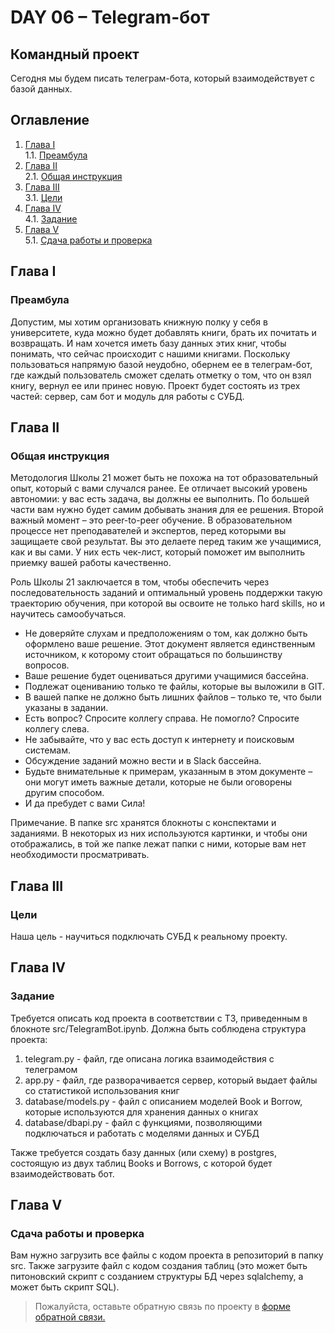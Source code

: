 # DAY 06 – Telegram-бот
## Командный проект

Сегодня мы будем писать телеграм-бота, который взаимодействует с базой данных.

## Оглавление

1. [Глава I](#глава-i) \
    1.1. [Преамбула](#преамбула)
2. [Глава II](#глава-ii) \
    2.1. [Общая инструкция](#общая-инструкция)
3. [Глава III](#глава-iii) \
    3.1. [Цели](#цели)
4. [Глава IV](#глава-iv) \
    4.1. [Задание](#задание)
5. [Глава V](#глава-v) \
    5.1. [Сдача работы и проверка](#сдача-работы-и-проверка)

## Глава I
### Преамбула

Допустим, мы хотим организовать книжную полку у себя в университете, куда можно будет добавлять книги, брать их почитать и возвращать. И нам хочется иметь базу данных этих книг, чтобы понимать, что сейчас происходит с нашими книгами. Поскольку пользоваться напрямую базой неудобно, обернем ее в телеграм-бот, где каждый пользователь сможет сделать отметку о том, что он взял книгу, вернул ее или принес новую. Проект будет состоять из трех частей: сервер, сам бот и модуль для работы с СУБД.


## Глава II
### Общая инструкция

Методология Школы 21 может быть не похожа на тот образовательный опыт, который с вами случался ранее. Ее отличает высокий уровень автономии: у вас есть задача, вы должны ее выполнить. По большей части вам нужно будет самим добывать знания для ее решения. Второй важный момент – это peer-to-peer обучение. В образовательном процессе нет преподавателей и экспертов, перед которыми вы защищаете свой результат. Вы это делаете перед таким же учащимися, как и вы сами. У них есть чек-лист, который поможет им выполнить приемку вашей работы качественно.

Роль Школы 21 заключается в том, чтобы обеспечить через последовательность заданий и оптимальный уровень поддержки такую траекторию обучения, при которой вы освоите не только hard skills, но и научитесь самообучаться.

* Не доверяйте слухам и предположениям о том, как должно быть оформлено ваше решение. Этот документ является единственным источником, к которому стоит обращаться по большинству вопросов.
* Ваше решение будет оцениваться другими учащимися бассейна.
* Подлежат оцениванию только те файлы, которые вы выложили в GIT.
* В вашей папке не должно быть лишних файлов – только те, что были указаны в задании.
* Есть вопрос? Спросите коллегу справа. Не помогло? Спросите коллегу слева.
* Не забывайте, что у вас есть доступ к интернету и поисковым системам.
* Обсуждение заданий можно вести и в Slack бассейна.
* Будьте внимательные к примерам, указанным в этом документе – они могут иметь важные детали, которые не были оговорены другим способом.
* И да пребудет с вами Сила!

Примечание. В папке src хранятся блокноты с конспектами и заданиями. В некоторых из них используются картинки, и чтобы они отображались, в той же папке лежат папки с ними, которые вам нет необходимости просматривать.



## Глава III
### Цели

Наша цель - научиться подключать СУБД к реальному проекту.

## Глава IV
### Задание

Требуется описать код проекта в соответствии с ТЗ, приведенным в блокноте src/TelegramBot.ipynb. Должна быть соблюдена структура проекта:

1. telegram.py - файл, где описана логика взаимодействия с телеграмом
2. app.py - файл, где разворачивается сервер, который выдает файлы со статистикой использования книг
3. database/models.py - файл с описанием моделей Book и Borrow, которые используются для хранения данных о книгах
4. database/dbapi.py - файл с функциями, позволяющими подключаться и работать с моделями данных и СУБД

Также требуется создать базу данных (или схему) в postgres, состоящую из двух таблиц Books и Borrows, с которой будет взаимодействовать бот.

## Глава V
### Сдача работы и проверка

Вам нужно загрузить все файлы с кодом проекта в репозиторий в папку src. Также загрузите файл с кодом создания таблиц (это может быть питоновский скрипт с созданием структуры БД через sqlalchemy, а может быть скрипт SQL).

>Пожалуйста, оставьте обратную связь по проекту в [форме обратной связи.](https://forms.gle/s5Sv9wQwaUYiLbwr6) 
